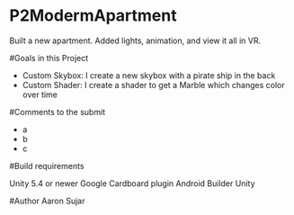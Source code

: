 # P2ModermApartment
Built a new apartment. Added lights, animation, and view it all in VR.


#Goals in this Project
* Custom Skybox: I create a new skybox with a pirate ship in the back
* Custom Shader: I create a shader to get a Marble which changes color over time 

#Comments to the submit

* a
* b
* c


#Build requirements

Unity 5.4 or newer
Google Cardboard plugin
Android Builder Unity 


#Author
Aaron Sujar